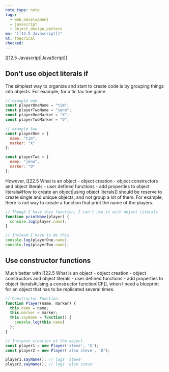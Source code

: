 ```yaml
---
note_type: note
tags:
  - web_development
  - javascript
  - object_design_pattern
mn: "[[12.5 Javascript]]"
kt: theorical
checked: 
---
```

[[12.5 Javascript|JavaScript]]
## Don't use object literals if
The simplest way to organize and start to create code is by grouping things into objects. For example, for a tic tac toe game.

```javascript
// example one
const playerOneName = "tim";
const playerTwoName = "jenn";
const playerOneMarker = "X";
const playerTwoMarker = "O";

// example two
const playerOne = {
  name: "tim",
  marker: "X"
};

const playerTwo = {
  name: "jenn",
  marker: "O"
};

```

However, [[22.5 What is an object - object creation - object constructors and object literals - user defined functions - add properties to object literals#How to create an object|using object literals]] should be reserve to create single and unique objects, and not group a lot of them. For example, there is not way to create a function that print the name of the players.

```js
// Though I have this function, I can't use it with object literals
function printName(player) {
  console.log(player.name);
}

// Instead I have to do this
console.log(playerOne.name);
console.log(playerTwo.name);
```

## Use constructor functions
Much better with [[22.5 What is an object - object creation - object constructors and object literals - user defined functions - add properties to object literals#Using a constructor function|CF]], when I need a blueprint for an object that has to be replicated several times. 

```js
// Constructor Function
function Player(name, marker) {
  this.name = name;
  this.marker = marker;
  this.sayName = function() {
    console.log(this.name)
  };
}

// Instance creation of the object
const player1 = new Player('steve', 'X');
const player2 = new Player('also steve', 'O');

player1.sayName(); // logs 'steve'
player2.sayName(); // logs 'also steve'
```